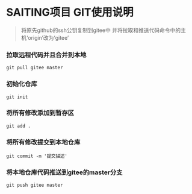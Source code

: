 # SAITING项目 GIT使用说明

>	将原先github的ssh公钥复制到gitee中 并将拉取和推送代码命令中的主机‘origin’改为‘gitee’

### 拉取远程代码并且合并到本地
	git pull gitee master

### 初始化仓库 
	git init

### 将所有修改添加到暂存区
	git add . 

### 将所有修改提交到本地仓库 
	git commit -m '提交描述'

### 将本地仓库代码推送到gitee的master分支 
	git push gitee master 
